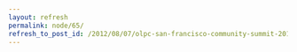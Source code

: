 ```yaml
---
layout: refresh
permalink: node/65/
refresh_to_post_id: /2012/08/07/olpc-san-francisco-community-summit-2012
---
```


